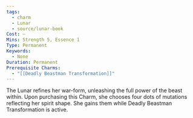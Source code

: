 ```yaml
---
tags:
  - charm
  - Lunar
  - source/lunar-book
Cost: —
Mins: Strength 5, Essence 1
Type: Permanent
Keywords:
  - None
Duration: Permanent
Prerequisite Charms:
  - "[[Deadly Beastman Transformation]]"
---
```

The Lunar refines her war-form, unleashing the full power of the beast within. Upon purchasing this Charm, she chooses four dots of mutations reflecting her spirit shape. She gains them while Deadly Beastman Transformation is active.